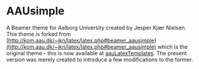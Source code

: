 # AAUsimple

A Beamer theme for Aalborg University created by Jesper Kjær
Nielsen. This theme is forked from
[http://kom.aau.dk/~jkn/latex/latex.php#beamer_aausimple](http://kom.aau.dk/~jkn/latex/latex.php#beamer_aausimple)
which is the original theme - this is now available at
[aauLatexTemplates](https://github.com/jkjaer/aauLatexTemplates). The
present version was merely created to introduce a few modifications to
the former.
